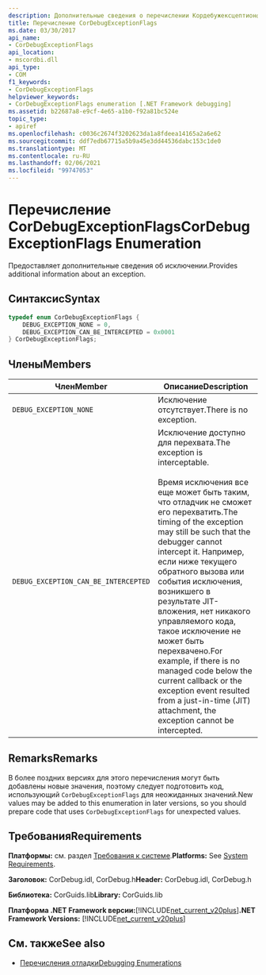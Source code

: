 ```yaml
---
description: Дополнительные сведения о перечислении Кордебужексцептионфлагс
title: Перечисление CorDebugExceptionFlags
ms.date: 03/30/2017
api_name:
- CorDebugExceptionFlags
api_location:
- mscordbi.dll
api_type:
- COM
f1_keywords:
- CorDebugExceptionFlags
helpviewer_keywords:
- CorDebugExceptionFlags enumeration [.NET Framework debugging]
ms.assetid: b22687a8-e9cf-4e65-a1b0-f92a81bc524e
topic_type:
- apiref
ms.openlocfilehash: c0036c2674f3202623da1a8fdeea14165a2a6e62
ms.sourcegitcommit: ddf7edb67715a5b9a45e3dd44536dabc153c1de0
ms.translationtype: MT
ms.contentlocale: ru-RU
ms.lasthandoff: 02/06/2021
ms.locfileid: "99747053"
---
```

# <a name="cordebugexceptionflags-enumeration"></a><span data-ttu-id="3b395-103">Перечисление CorDebugExceptionFlags</span><span class="sxs-lookup"><span data-stu-id="3b395-103">CorDebugExceptionFlags Enumeration</span></span>

<span data-ttu-id="3b395-104">Предоставляет дополнительные сведения об исключении.</span><span class="sxs-lookup"><span data-stu-id="3b395-104">Provides additional information about an exception.</span></span>  
  
## <a name="syntax"></a><span data-ttu-id="3b395-105">Синтаксис</span><span class="sxs-lookup"><span data-stu-id="3b395-105">Syntax</span></span>  
  
```cpp  
typedef enum CorDebugExceptionFlags {  
    DEBUG_EXCEPTION_NONE = 0,  
    DEBUG_EXCEPTION_CAN_BE_INTERCEPTED = 0x0001  
} CorDebugExceptionFlags;  
```  
  
## <a name="members"></a><span data-ttu-id="3b395-106">Члены</span><span class="sxs-lookup"><span data-stu-id="3b395-106">Members</span></span>  
  
|<span data-ttu-id="3b395-107">Член</span><span class="sxs-lookup"><span data-stu-id="3b395-107">Member</span></span>|<span data-ttu-id="3b395-108">Описание</span><span class="sxs-lookup"><span data-stu-id="3b395-108">Description</span></span>|  
|------------|-----------------|  
|`DEBUG_EXCEPTION_NONE`|<span data-ttu-id="3b395-109">Исключение отсутствует.</span><span class="sxs-lookup"><span data-stu-id="3b395-109">There is no exception.</span></span>|  
|`DEBUG_EXCEPTION_CAN_BE_INTERCEPTED`|<span data-ttu-id="3b395-110">Исключение доступно для перехвата.</span><span class="sxs-lookup"><span data-stu-id="3b395-110">The exception is interceptable.</span></span><br /><br /> <span data-ttu-id="3b395-111">Время исключения все еще может быть таким, что отладчик не сможет его перехватить.</span><span class="sxs-lookup"><span data-stu-id="3b395-111">The timing of the exception may still be such that the debugger cannot intercept it.</span></span> <span data-ttu-id="3b395-112">Например, если ниже текущего обратного вызова или события исключения, возникшего в результате JIT-вложения, нет никакого управляемого кода, такое исключение не может быть перехвачено.</span><span class="sxs-lookup"><span data-stu-id="3b395-112">For example, if there is no managed code below the current callback or the exception event resulted from a just-in-time (JIT) attachment, the exception cannot be intercepted.</span></span>|  
  
## <a name="remarks"></a><span data-ttu-id="3b395-113">Remarks</span><span class="sxs-lookup"><span data-stu-id="3b395-113">Remarks</span></span>  

 <span data-ttu-id="3b395-114">В более поздних версиях для этого перечисления могут быть добавлены новые значения, поэтому следует подготовить код, использующий `CorDebugExceptionFlags` для неожиданных значений.</span><span class="sxs-lookup"><span data-stu-id="3b395-114">New values may be added to this enumeration in later versions, so you should prepare code that uses `CorDebugExceptionFlags` for unexpected values.</span></span>  
  
## <a name="requirements"></a><span data-ttu-id="3b395-115">Требования</span><span class="sxs-lookup"><span data-stu-id="3b395-115">Requirements</span></span>  

 <span data-ttu-id="3b395-116">**Платформы:** см. раздел [Требования к системе](../../get-started/system-requirements.md).</span><span class="sxs-lookup"><span data-stu-id="3b395-116">**Platforms:** See [System Requirements](../../get-started/system-requirements.md).</span></span>  
  
 <span data-ttu-id="3b395-117">**Заголовок:** CorDebug.idl, CorDebug.h</span><span class="sxs-lookup"><span data-stu-id="3b395-117">**Header:** CorDebug.idl, CorDebug.h</span></span>  
  
 <span data-ttu-id="3b395-118">**Библиотека:** CorGuids.lib</span><span class="sxs-lookup"><span data-stu-id="3b395-118">**Library:** CorGuids.lib</span></span>  
  
 <span data-ttu-id="3b395-119">**Платформа .NET Framework версии:**[!INCLUDE[net_current_v20plus](../../../../includes/net-current-v20plus-md.md)]</span><span class="sxs-lookup"><span data-stu-id="3b395-119">**.NET Framework Versions:** [!INCLUDE[net_current_v20plus](../../../../includes/net-current-v20plus-md.md)]</span></span>  
  
## <a name="see-also"></a><span data-ttu-id="3b395-120">См. также</span><span class="sxs-lookup"><span data-stu-id="3b395-120">See also</span></span>

- [<span data-ttu-id="3b395-121">Перечисления отладки</span><span class="sxs-lookup"><span data-stu-id="3b395-121">Debugging Enumerations</span></span>](debugging-enumerations.md)
